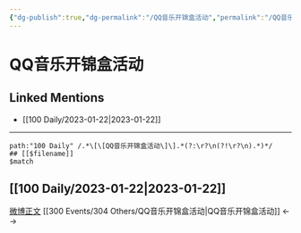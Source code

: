 ```yaml
---
{"dg-publish":true,"dg-permalink":"/QQ音乐开锦盒活动","permalink":"/QQ音乐开锦盒活动/"}
---
```


# QQ音乐开锦盒活动

## Linked Mentions
- [[100 Daily/2023-01-22\|2023-01-22]]


---

```expander
path:"100 Daily" /.*\[\[QQ音乐开锦盒活动\]\].*(?:\r?\n(?!\r?\n).*)*/
## [[$filename]]
$match
```
## [[100 Daily/2023-01-22\|2023-01-22]]
[微博正文](https://m.weibo.cn/6466290670/4860780413455945) [[300 Events/304 Others/QQ音乐开锦盒活动\|QQ音乐开锦盒活动]]
<-->